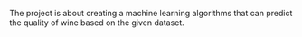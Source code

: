 The project is about creating a machine learning algorithms that can predict the quality of wine based on the given dataset.
